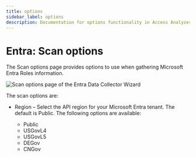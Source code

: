 ```yaml
---
title: options
sidebar_label: options
description: Documentation for options functionality in Access Analyzer including configuration and usage information.
---
```


# Entra: Scan options

The Scan options page provides options to use when gathering Microsoft Entra Roles information.

![Scan options page of the Entra Data Collector Wizard](/img/product_docs/accessanalyzer/install/application/options.webp)

The scan options are:

- Region – Select the API region for your Microsoft Entra tenant. The default is Public. The
  following options are available:

  - Public
  - USGovL4
  - USGovL5
  - DEGov
  - CNGov

